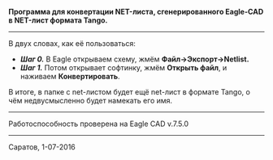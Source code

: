 **Программа для конвертации NET-листа, сгенерированного Eagle-CAD в NET-лист формата Tango.**

---
В двух словах, как её пользоваться:

 * ***Шаг 0.*** В Eagle открываем схему, жмём **Файл->Экспорт->Netlist.**
 * ***Шаг 1.*** Потом открывает софтинку, жмём **Открыть файл**, и наживаем **Конвертировать**.

В итоге, в папке с net-листом будет ещё net-лист в формате Tango, о чём недвусмысленно будет намекать его имя.

---
Работоспособность проверена на Eagle CAD v.7.5.0

---
Саратов, 1-07-2016